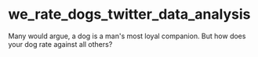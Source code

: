 # we_rate_dogs_twitter_data_analysis
Many would argue, a dog is a man's most loyal companion. But how does your dog rate against all others?
